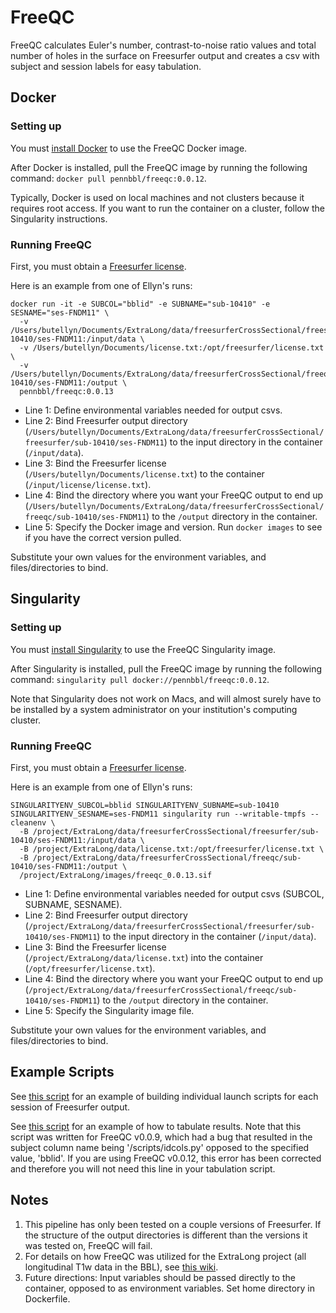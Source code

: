 # FreeQC

FreeQC calculates Euler's number, contrast-to-noise ratio values and total number
of holes in the surface on Freesurfer output and creates a csv with subject and
session labels for easy tabulation.

## Docker
### Setting up
You must [install Docker](https://docs.docker.com/get-docker/) to use the FreeQC
Docker image.

After Docker is installed, pull the FreeQC image by running the following command:
`docker pull pennbbl/freeqc:0.0.12`.

Typically, Docker is used on local machines and not clusters because it requires
root access. If you want to run the container on a cluster, follow the Singularity
instructions.

### Running FreeQC
First, you must obtain a [Freesurfer license](https://surfer.nmr.mgh.harvard.edu/fswiki/License).

Here is an example from one of Ellyn's runs:
```
docker run -it -e SUBCOL="bblid" -e SUBNAME="sub-10410" -e SESNAME="ses-FNDM11" \
  -v /Users/butellyn/Documents/ExtraLong/data/freesurferCrossSectional/freesurfer/sub-10410/ses-FNDM11:/input/data \
  -v /Users/butellyn/Documents/license.txt:/opt/freesurfer/license.txt \
  -v /Users/butellyn/Documents/ExtraLong/data/freesurferCrossSectional/freeqc/sub-10410/ses-FNDM11:/output \
  pennbbl/freeqc:0.0.13
```

- Line 1: Define environmental variables needed for output csvs.
- Line 2: Bind Freesurfer output directory (`/Users/butellyn/Documents/ExtraLong/data/freesurferCrossSectional/freesurfer/sub-10410/ses-FNDM11`)
to the input directory in the container (`/input/data`).
- Line 3: Bind the Freesurfer license (`/Users/butellyn/Documents/license.txt`)
to the container (`/input/license/license.txt`).
- Line 4: Bind the directory where you want your FreeQC output to end up
(`/Users/butellyn/Documents/ExtraLong/data/freesurferCrossSectional/freeqc/sub-10410/ses-FNDM11`)
to the `/output` directory in the container.
- Line 5: Specify the Docker image and version. Run `docker images` to see if you
have the correct version pulled.

Substitute your own values for the environment variables, and files/directories to bind.

## Singularity
### Setting up
You must [install Singularity](https://singularity.lbl.gov/docs-installation) to use the FreeQC
Singularity image.

After Singularity is installed, pull the FreeQC image by running the following command:
`singularity pull docker://pennbbl/freeqc:0.0.12`.

Note that Singularity does not work on Macs, and will almost surely have to be
installed by a system administrator on your institution's computing cluster.

### Running FreeQC
First, you must obtain a [Freesurfer license](https://surfer.nmr.mgh.harvard.edu/fswiki/License).

Here is an example from one of Ellyn's runs:
```
SINGULARITYENV_SUBCOL=bblid SINGULARITYENV_SUBNAME=sub-10410 SINGULARITYENV_SESNAME=ses-FNDM11 singularity run --writable-tmpfs --cleanenv \
  -B /project/ExtraLong/data/freesurferCrossSectional/freesurfer/sub-10410/ses-FNDM11:/input/data \
  -B /project/ExtraLong/data/license.txt:/opt/freesurfer/license.txt \
  -B /project/ExtraLong/data/freesurferCrossSectional/freeqc/sub-10410/ses-FNDM11:/output \
  /project/ExtraLong/images/freeqc_0.0.13.sif
```

- Line 1: Define environmental variables needed for output csvs (SUBCOL, SUBNAME, SESNAME).
- Line 2: Bind Freesurfer output directory (`/project/ExtraLong/data/freesurferCrossSectional/freesurfer/sub-10410/ses-FNDM11`)
to the input directory in the container (`/input/data`).
- Line 3: Bind the Freesurfer license (`/project/ExtraLong/data/license.txt`)
into the container (`/opt/freesurfer/license.txt`).
- Line 4: Bind the directory where you want your FreeQC output to end up
(`/project/ExtraLong/data/freesurferCrossSectional/freeqc/sub-10410/ses-FNDM11`)
to the `/output` directory in the container.
- Line 5: Specify the Singularity image file.

Substitute your own values for the environment variables, and files/directories to bind.

## Example Scripts
See [this script](https://github.com/PennBBL/ExtraLong/blob/master/scripts/process/QualityAssessment/submitFreeqc.py)
for an example of building individual launch scripts for each session of Freesurfer output.

See [this script](https://github.com/PennBBL/ExtraLong/blob/master/scripts/process/QualityAssessment/combineFreeqcOutput.py)
for an example of how to tabulate results. Note that this script was written for
FreeQC v0.0.9, which had a bug that resulted in the subject column name being
'/scripts/idcols.py' opposed to the specified value, 'bblid'. If you are using
FreeQC v0.0.12, this error has been corrected and therefore you will not need
this line in your tabulation script.

## Notes
1. This pipeline has only been tested on a couple versions of Freesurfer. If the
structure of the output directories is different than the versions it was tested
on, FreeQC will fail.
2. For details on how FreeQC was utilized for the ExtraLong project (all
longitudinal T1w data in the BBL), see [this wiki](https://github.com/PennBBL/ExtraLong/wiki).
3. Future directions: Input variables should be passed directly to the container,
opposed to as environment variables. Set home directory in Dockerfile.

